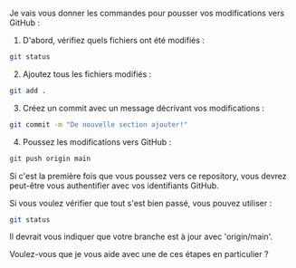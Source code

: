 Je vais vous donner les commandes pour pousser vos modifications vers GitHub :

1. D'abord, vérifiez quels fichiers ont été modifiés :
```bash
git status
```

2. Ajoutez tous les fichiers modifiés :
```bash
git add .
```

3. Créez un commit avec un message décrivant vos modifications :
```bash
git commit -m "De nouvelle section ajouter!"
```

4. Poussez les modifications vers GitHub :
```bash
git push origin main
```

Si c'est la première fois que vous poussez vers ce repository, vous devrez peut-être vous authentifier avec vos identifiants GitHub.

Si vous voulez vérifier que tout s'est bien passé, vous pouvez utiliser :
```bash
git status
```
Il devrait vous indiquer que votre branche est à jour avec 'origin/main'.

Voulez-vous que je vous aide avec une de ces étapes en particulier ?